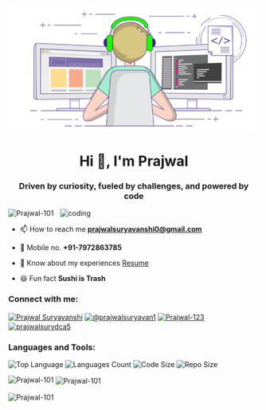 <p align="center">
  <img src="https://github.com/Prajwal-101/Prajwal-101/blob/main/ezgif-8-855a0ea4f1.gif" alt="ezgif-8-855a0ea4f1.gif">
</p>

<h1 align="center">Hi 👋, I'm Prajwal</h1>
<h3 align="center">Driven by curiosity, fueled by challenges, and powered by code</h3>

<img align="right" alt="coding" width="400" src="https://cdn.dribbble.com/users/730703/screenshots/6581243/avento.gif">

<p align="left"> <img src="https://komarev.com/ghpvc/?username=prajwal-101&label=Profile%20views&color=0e75b6&style=flat" alt="Prajwal-101" /> </p>

- 📫 How to reach me **prajwalsuryavanshi0@gmail.com**
- 📱 Mobile no. **+91-7972863785**

- 📄 Know about my experiences [Resume](https://drive.google.com/file/d/1ES3LDre64r2hSKr660h8mK6ycmYiizOK/view?usp=sharing)

- 😆 Fun fact **Sushi is Trash**

<h3 align="left">Connect with me:</h3>
<p align="left">
<a href="https://www.linkedin.com/in/prajwal-suryavanshi-026b27197/" target="blank"><img align="center" src="https://raw.githubusercontent.com/rahuldkjain/github-profile-readme-generator/master/src/images/icons/Social/linked-in-alt.svg" alt="Prajwal Suryavanshi" height="30" width="40" /></a>
<a href="https://www.hackerrank.com/profile/prajwalsuryavan1" target="blank"><img align="center" src="https://raw.githubusercontent.com/rahuldkjain/github-profile-readme-generator/master/src/images/icons/Social/hackerrank.svg" alt="@prajwalsuryavan1" height="30" width="40" /></a>
<a href="https://leetcode.com/Prajwal-123/" target="blank"><img align="center" src="https://raw.githubusercontent.com/rahuldkjain/github-profile-readme-generator/master/src/images/icons/Social/leet-code.svg" alt="Prajwal-123" height="30" width="40" /></a>
<a href="https://auth.geeksforgeeks.org/user/prajwalsurydca5/?utm_source=geeksforgeeks&utm_medium=my_profile&utm_campaign=auth_user" target="blank"><img align="center" src="https://raw.githubusercontent.com/rahuldkjain/github-profile-readme-generator/master/src/images/icons/Social/geeks-for-geeks.svg" alt="prajwalsurydca5" height="30" width="40" /></a>
</p>

<h3 align="left">Languages and Tools:</h3>
<p align="left"> 
  <img src="https://img.shields.io/github/languages/top/prajwal-101/prajwal-101?style=flat-square" alt="Top Language">
  <img src="https://img.shields.io/github/languages/count/prajwal-101/prajwal-101?style=flat-square" alt="Languages Count">
  <img src="https://img.shields.io/github/languages/code-size/prajwal-101/prajwal-101?style=flat-square" alt="Code Size">
  <img src="https://img.shields.io/github/repo-size/prajwal-101/prajwal-101?style=flat-square" alt="Repo Size">
</p>

<p><img align="left" src="https://github-readme-stats.vercel.app/api/top-langs?username=prajwal-101&show_icons=true&locale=en&layout=compact" alt="Prajwal-101" /></p>

<p>&nbsp;<img align="center" src="https://github-readme-stats.vercel.app/api?username=prajwal-101&show_icons=true&locale=en" alt="Prajwal-101" /></p>

<p><img align="center" src="https://github-readme-streak-stats.herokuapp.com/?user=prajwal-101&" alt="Prajwal-101" /></p>
